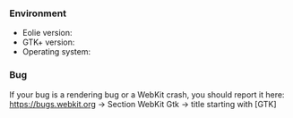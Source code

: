### Environment
- Eolie version: 
- GTK+ version:
- Operating system:

### Bug
If your bug is a rendering bug or a WebKit crash, you should report it here:
https://bugs.webkit.org -> Section WebKit Gtk -> title starting with [GTK]

